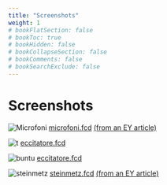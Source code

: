 ```yaml
---
title: "Screenshots"
weight: 1
# bookFlatSection: false
# bookToc: true
# bookHidden: false
# bookCollapseSection: false
# bookComments: false
# bookSearchExclude: false
---
```


# Screenshots
![Microfoni](/microfoni.png) [microfoni.fcd](/microfoni.fcd) [(from an EY article)](https://www.electroyou.it/mir/wiki/7-disegnare-con-fidocadj-microfono-a-granuli-di-carbone)

![t](/fidocadj.png) [eccitatore.fcd](/eccitatore.fcd)

![buntu](/fidocadj_ubuntu.png) [eccitatore.fcd](/eccitatore.fcd)

![steinmetz](/steinmetz.png) [steinmetz.fcd](/steinmetz.fcd) [(from an EY article)](https://www.electroyou.it/admin/wiki/breve-storia-illustrata-dell-elettrotecnica-3)
